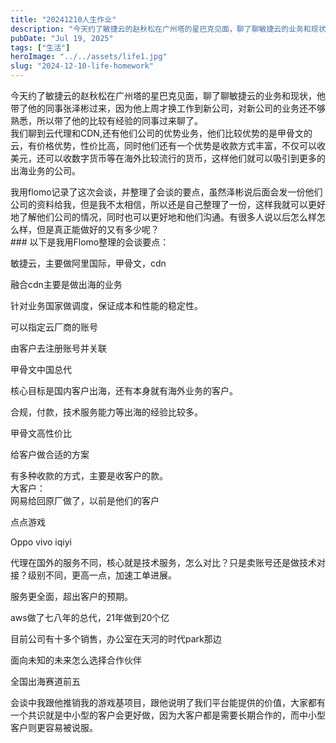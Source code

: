 ```yaml
---
title: "20241210人生作业"
description: "今天约了敏捷云的赵秋松在广州塔的星巴克见面，聊了聊敏捷云的业务和现状，他带了他的同事张泽彬过来，因为他上周才换 [&hellip;]"
pubDate: "Jul 19, 2025"
tags: ["生活"]
heroImage: "../../assets/life1.jpg"
slug: "2024-12-10-life-homework"
---
```


今天约了敏捷云的赵秋松在广州塔的星巴克见面，聊了聊敏捷云的业务和现状，他带了他的同事张泽彬过来，因为他上周才换工作到新公司，对新公司的业务还不够熟悉，所以带了他的比较有经验的同事过来聊了。  
我们聊到云代理和CDN,还有他们公司的优势业务，他们比较优势的是甲骨文的云，有价格优势，性价比高，同时他们还有一个优势是收款方式丰富，不仅可以收美元，还可以收数字货币等在海外比较流行的货币，这样他们就可以吸引到更多的出海业务的公司。

我用flomo记录了这次会谈，并整理了会谈的要点，虽然泽彬说后面会发一份他们公司的资料给我，但是我不太相信，所以还是自己整理了一份，这样我就可以更好地了解他们公司的情况，同时也可以更好地和他们沟通。有很多人说以后怎么样怎么样，但是真正能做好的又有多少呢？  
\### 以下是我用Flomo整理的会谈要点：

敏捷云，主要做阿里国际，甲骨文，cdn

融合cdn主要是做出海的业务

针对业务国家做调度，保证成本和性能的稳定性。

可以指定云厂商的账号

由客户去注册账号并关联

甲骨文中国总代

核心目标是国内客户出海，还有本身就有海外业务的客户。

合规，付款，技术服务能力等出海的经验比较多。

甲骨文高性价比

给客户做合适的方案

有多种收款的方式，主要是收客户的款。  
大客户：  
网易给回原厂做了，以前是他们的客户

点点游戏

Oppo vivo iqiyi

代理在国外的服务不同，核心就是技术服务，怎么对比？只是卖账号还是做技术对接？级别不同，更高一点，加速工单进展。

服务更全面，超出客户的预期。

aws做了七八年的总代，21年做到20个亿

目前公司有十多个销售，办公室在天河的时代park那边

面向未知的未来怎么选择合作伙伴

全国出海赛道前五

会谈中我跟他推销我的游戏基项目，跟他说明了我们平台能提供的价值，大家都有一个共识就是中小型的客户会更好做，因为大客户都是需要长期合作的，而中小型客户则更容易被说服。
